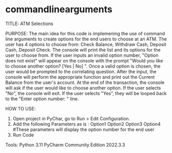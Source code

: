 # commandlinearguments
TITLE: 
ATM Selections

PURPOSE:
The main idea for this code is implemening the use of command line arguments to create options for the end users to choose at an ATM. 
The user has 4 options to choose from: Check Balance, Withdraw Cash, Deposit Cash, Deposit Check.
The console will print the list and its options for the user to choose from. 
      If the user inputs an invalid option number, "Option does not exist" will appear on the console with the prompt 
      "Would you like to choose another option? [Yes | No] ".
Once a valid option is chosen, the user would be prompted to the correlating question.
After the input, the console will perform the appropriate function and print out the Current Balance from the user's account.
At the end of the transaction, the console will ask if the user would like to choose another option. 
      If the user selects "No", the console will exit. 
      If the user selects "Yes", they will be looped back to the "Enter option number: " line.

HOW TO USE:
1. Open project in PyChar, go to Run > Edit Configuration.
2. Add the following Parameters as is : Option1 Option2 Option3 Option4 
#These parameters will display the option number for the end user
3. Run Code

Tools: 
Python 3.11
PyCharm Community Edition 2022.3.3

